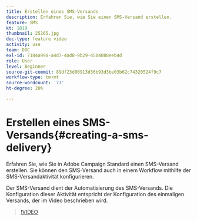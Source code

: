 ```yaml
---
title: Erstellen eines SMS-Versands
description: Erfahren Sie, wie Sie einen SMS-Versand erstellen.
feature: SMS
kt: 1819
thumbnail: 25265.jpg
doc-type: feature video
activity: use
team: DOC
exl-id: 7184a998-a4d7-4ad8-9b29-4504088eeb4d
role: User
level: Beginner
source-git-commit: 89df23d00913d36b93d3be03b62c74320524f9c7
workflow-type: tm+mt
source-wordcount: '73'
ht-degree: 20%

---
```


# Erstellen eines SMS-Versands{#creating-a-sms-delivery}

Erfahren Sie, wie Sie in Adobe Campaign Standard einen SMS-Versand erstellen. Sie können den SMS-Versand auch in einem Workflow mithilfe der SMS-Versandaktivität konfigurieren.

Der SMS-Versand dient der Automatisierung des SMS-Versands. Die Konfiguration dieser Aktivität entspricht der Konfiguration des einmaligen Versands, der im Video beschrieben wird.

>[!VIDEO](https://video.tv.adobe.com/v/25265/?quality=12&learn=on)

